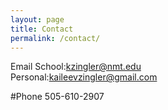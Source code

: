 ```yaml
---
layout: page
title: Contact
permalink: /contact/
---
```


Email
School:<kzingler@nmt.edu>  
Personal:<kaileevzingler@gmail.com>

#Phone
505-610-2907
